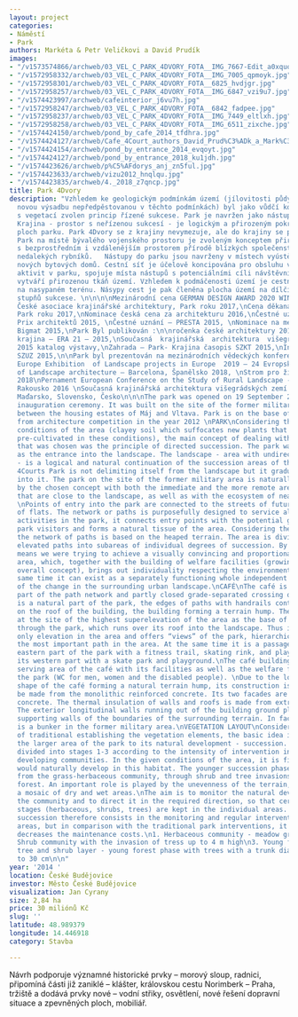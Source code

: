 ```yaml
---
layout: project
categories:
- Náměstí
- Park
authors: Markéta & Petr Veličkovi a David Prudík
images:
- "/v1573574866/archweb/03_VEL_C_PARK_4DVORY_FOTA__IMG_7667-Edit_a0xquo.jpg"
- "/v1572958332/archweb/03_VEL_C_PARK_4DVORY_FOTA__IMG_7005_qpmoyk.jpg"
- "/v1572958301/archweb/03_VEL_C_PARK_4DVORY_FOTA__6825_hvdjgr.jpg"
- "/v1572958257/archweb/03_VEL_C_PARK_4DVORY_FOTA__IMG_6847_vzi9u7.jpg"
- "/v1574423997/archweb/cafeinterior_j6vu7h.jpg"
- "/v1572958247/archweb/03_VEL_C_PARK_4DVORY_FOTA__6842_fadpee.jpg"
- "/v1572958237/archweb/03_VEL_C_PARK_4DVORY_FOTA__IMG_7449_eltlxh.jpg"
- "/v1572958258/archweb/03_VEL_C_PARK_4DVORY_FOTA__IMG_6511_zixche.jpg"
- "/v1574424150/archweb/pond_by_cafe_2014_tfdhra.jpg"
- "/v1574424127/archweb/Cafe_4Court_authors_David_Prud%C3%ADk_a_Mark%C3%A9ta_a_Petr_Veli%C4%8Dkovi_kfzbrk.jpg"
- "/v1574424154/archweb/pond_by_entrance_2014_evqoyt.jpg"
- "/v1574424127/archweb/pond_by_entrance_2018_ku1jdh.jpg"
- "/v1574423626/archweb/p%C5%AFdorys_anj_zn5ful.jpg"
- "/v1574423633/archweb/vizu2012_hnqlqu.jpg"
- "/v1574423835/archweb/4._2018_z7qncp.jpg"
title: Park 4Dvory
description: "Vzhledem ke geologickým podmínkám území (jílovitosti půdy, která udusí
  novou výsadbu nepředpěstovanou v těchto podmínkách) byl jako vůdčí koncept práce
  s vegetací zvolen princip řízené sukcese. Park je navržen jako nástup do krajiny.
  Krajina - prostor s neřízenou sukcesí - je logickým a přirozeným pokračováním sukcesních
  ploch parku. Park 4Dvory se z krajiny nevymezuje, ale do krajiny se postupně „noří“.
  Park na místě bývalého vojenského prostoru je zvoleným konceptem přirozeně propojen
  s bezprostředním i vzdálenějším prostorem přírodě blízkých společenstev i ekosystémem
  nedalekých rybníků.   Nástupy do parku jsou navrženy v místech vyústění ulic budoucích
  nových bytových domů. Cestní síť je účelově koncipována pro obsluhu všech potřebných
  aktivit v parku, spojuje místa nástupů s potenciálními cíli návštěvníků parku a
  vytváří přirozenou tkáň území. Vzhledem k podmáčenosti území je cestní síť založena
  na nasypaném terénu. Násypy cest je pak členěna plocha území na dílčí plochy jednotlivých
  stupňů sukcese. \n\n\n\nMezinárodní cena GERMAN DESIGN AWARD 2020 WINNER,\nCena
  České asociace krajinářské architektury, Park roku 2017,\nCena děkana ZF MZLU Brno,
  Park roku 2017,\nNominace česká cena za architekturu 2016,\nČestné uznání Grand
  Prix architektů 2015, \nČestné uznání – PRESTA 2015, \nNominace na mezinárodní cenu
  Bigmat 2015,\nPark Byl publikován :\n\nročenka české architektury 2016,\nPost industriální
  krajina – ERA 21 – 2015,\nSoučasná  krajinářská  architektura  višegrádských zemí
  2015 katalog výstavy,\nZahrada – Park- Krajina časopis SZKT 2015,\nInspirace časopis
  SZUZ 2015,\n\nPark byl prezentován na mezinárodních vědeckých konferencích a výstavách:\nIFLA
  Europe Exhibition  of Landscape projects in Europe  2019 – 24 Evropských zemí,\nBienal
  of Landscape architecture – Barcelona, Španělsko 2018, \nStrom pro život – Brno
  2018\nPernament European Conference on the Study of Rural Landscape - Innsbruck,
  Rakousko 2016 \nSoučasná krajinářská architektura višegrádských zemí 2015 – Polsko,
  Maďarsko, Slovensko, Česko\n\n\nThe park was opened on 19 September 2014 with an
  inauguration ceremony. It was built on the site of the former military area, centrally
  between the housing estates of Máj and Vltava. Park is on the base of winning design
  from architecture competition in the year 2012 \nPARK\nConsidering the geological
  conditions of the area (clayey soil which suffocates new plants that have not been
  pre-cultivated in these conditions), the main concept of dealing with vegetation
  that was chosen was the principle of directed succession. The park was designed
  as the entrance into the landscape. The landscape - area with undirected succession
  - is a logical and natural continuation of the succession areas of the park. The
  4Courts Park is not delimiting itself from the landscape but it gradually merges
  into it. The park on the site of the former military area is naturally interconnected
  by the chosen concept with both the immediate and the more remote areas of the communities
  that are close to the landscape, as well as with the ecosystem of nearby ponds.
  \nPoints of entry into the park are connected to the streets of future new blocks
  of flats. The network or paths is purposefully designed to service all the necessary
  activities in the park, it connects entry points with the potential goals of the
  park visitors and forms a natural tissue of the area. Considering the area waterlogging,
  the network of paths is based on the heaped terrain. The area is divided by the
  elevated paths into subareas of individual degrees of succession. By these simple
  means we were trying to achieve a visually convincing and proportionally balanced
  area, which, together with the building of welfare facilities (growing out of the
  overall concept), brings out individuality respecting the environment, but at the
  same time it can exist as a separately functioning whole independent on the timeline
  of the change in the surrounding urban landscape.\nCAFÉ\nThe café is designed as
  part of the path network and partly closed grade-separated crossing of paths. It
  is a natural part of the park, the edges of paths with handrails continuing fluently
  on the roof of the building, the building forming a terrain hump. The café is situated
  at the site of the highest superelevation of the area as the base of the main path
  through the park, which runs over its roof into the landscape. Thus it forms the
  only elevation in the area and offers “views” of the park, hierarchically highlighting
  the most important path in the area. At the same time it is a passage between the
  eastern part of the park with a fitness trail, skating rink, and playground, and
  its western part with a skate park and playground.\nThe café building houses the
  serving area of the café with its facilities as well as the welfare facilities for
  the park (WC for men, women and the disabled people). \nDue to the longitudinal
  shape of the café forming a natural terrain hump, its construction is designed to
  be made from the monolithic reinforced concrete. Its two facades are made from fair-faced
  concrete. The thermal insulation of walls and roofs is made from extruded polystyrene.
  The exterior longitudinal walls running out of the building ground plan form the
  supporting walls of the boundaries of the surrounding terrain. In fact, the café
  is a bunker in the former military area.\nVEGETATION LAYOUT\nConsidering the problem
  of traditional establishing the vegetation elements, the basic idea is to leave
  the larger area of the park to its natural development - succession. The areas are
  divided into stages 1-3 according to the intensity of intervention into the spontaneously
  developing communities. In the given conditions of the area, it is fir wood that
  would naturally develop in this habitat. The younger succession phases have developed
  from the grass-herbaceous community, through shrub and tree invasions, up to a full-grown
  forest. An important role is played by the unevenness of the terrain, which creates
  a mosaic of dry and wet areas.\nThe aim is to monitor the natural development of
  the community and to direct it in the required direction, so that certain succession
  stages (herbaceous, shrubs, trees) are kept in the individual areas. The directed
  succession therefore consists in the monitoring and regular interventions in the
  areas, but in comparison with the traditional park interventions, it considerably
  decreases the maintenance costs.\n1. Herbaceous community - meadow grass, high grasses\n2.
  Shrub community with the invasion of tress up to 4 m high\n3. Young forest - continuous
  tree and shrub layer - young forest phase with trees with a trunk diameter of up
  to 30 cm\n\n"
year: '2014 '
location: České Budějovice
investor: Město České Budějovice
visualization: Jan Cyrany
size: 2,84 ha
price: 30 miliónů Kč
slug: ''
latitude: 48.989379
longitude: 14.446918
category: Stavba

---
```

Návrh podporuje významné historické prvky – morový sloup, radnici, připomíná části již zaniklé – klášter, královskou cestu Norimberk – Praha, tržiště a dodává prvky nové – vodní střiky, osvětlení, nové řešení dopravní situace a zpevněných ploch, mobiliář.